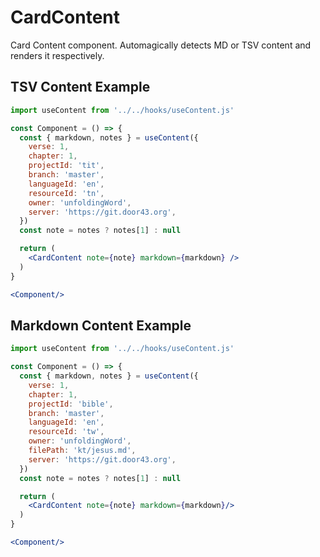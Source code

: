 # CardContent

Card Content component. Automagically detects MD or TSV content and renders it respectively.

## TSV Content Example

```jsx
import useContent from '../../hooks/useContent.js'

const Component = () => {
  const { markdown, notes } = useContent({
    verse: 1,
    chapter: 1,
    projectId: 'tit',
    branch: 'master',
    languageId: 'en',
    resourceId: 'tn',
    owner: 'unfoldingWord',
    server: 'https://git.door43.org',
  })
  const note = notes ? notes[1] : null

  return (
    <CardContent note={note} markdown={markdown} />
  )
}

<Component/>
```

## Markdown Content Example

```jsx
import useContent from '../../hooks/useContent.js'

const Component = () => {
  const { markdown, notes } = useContent({
    verse: 1,
    chapter: 1,
    projectId: 'bible',
    branch: 'master',
    languageId: 'en',
    resourceId: 'tw',
    owner: 'unfoldingWord',
    filePath: 'kt/jesus.md',
    server: 'https://git.door43.org',
  })
  const note = notes ? notes[1] : null

  return (
    <CardContent note={note} markdown={markdown}/>
  )
}

<Component/>
```

